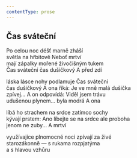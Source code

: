 ```yaml
---
contentType: prose
---
```


## Čas sváteční

Po celou noc déšť marně zháší  
světla na hřbitově Neboť mrtví  
mají zápalky mořené živočišným tukem  
Čas sváteční čas dušičkový A před zdí

láska lásce nohy podlamuje Čas sváteční  
čas dušičkový A ona říká: Je ve mně malá dušička  
zpívej… A on odpovídá: Viděl jsem trávu  
udušenou plynem… byla modrá A ona

líbá ho strachem na srdce zatímco sochy  
kývají prstem: Ano líbejte se na srdce ale proboha  
jenom ne zuby… A mrtví

využívajíce plnomocné noci zpívají za živé  
starozákonně — s rukama rozpjatýma  
a s hlavou vzhůru
